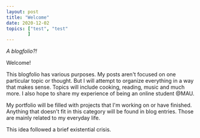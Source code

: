 ```yaml
---
layout: post
title: "Welcome"
date: 2020-12-02
topics: ["test", "test"
        ]
---
```


*A blogfolio?!*

Welcome!

This blogfolio has various purposes. My posts aren't focused on one particular topic or thought. But I will attempt to organize everything in a way that makes sense. Topics will include cooking, reading, music and much more. I also hope to share my experience of being an online student @MAU. 

My portfolio will be filled with projects that I'm working on or have finished. Anything that doesn't fit in this category will be found in blog entries. Those are mainly related to my everyday life.

This idea followed a brief existential crisis.